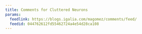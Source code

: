 ```yaml
---
title: Comments for Cluttered Neurons
params:
  feedlink: https://blogs.igalia.com/magomez/comments/feed/
  feedid: 044762612fd55462724a4e54d28ca108
---
```

